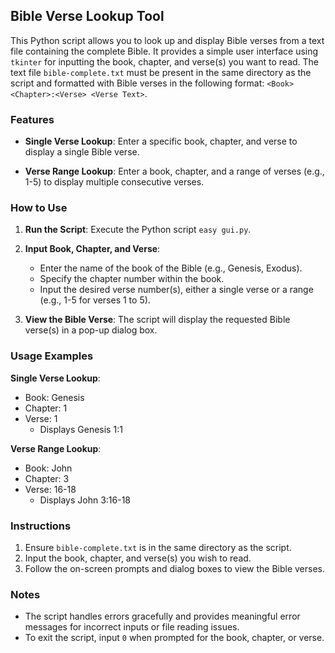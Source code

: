 ## Bible Verse Lookup Tool

This Python script allows you to look up and display Bible verses from a text file containing the complete Bible. It provides a simple user interface using `tkinter` for inputting the book, chapter, and verse(s) you want to read. The text file `bible-complete.txt` must be present in the same directory as the script and formatted with Bible verses in the following format: `<Book> <Chapter>:<Verse> <Verse Text>`.

### Features

- **Single Verse Lookup**: Enter a specific book, chapter, and verse to display a single Bible verse.
  
- **Verse Range Lookup**: Enter a book, chapter, and a range of verses (e.g., 1-5) to display multiple consecutive verses.

### How to Use

1. **Run the Script**: Execute the Python script `easy gui.py`.
  
2. **Input Book, Chapter, and Verse**:
   - Enter the name of the book of the Bible (e.g., Genesis, Exodus).
   - Specify the chapter number within the book.
   - Input the desired verse number(s), either a single verse or a range (e.g., 1-5 for verses 1 to 5).

3. **View the Bible Verse**: The script will display the requested Bible verse(s) in a pop-up dialog box.

### Usage Examples

**Single Verse Lookup**:
- Book: Genesis
- Chapter: 1
- Verse: 1
  - Displays Genesis 1:1

**Verse Range Lookup**:
- Book: John
- Chapter: 3
- Verse: 16-18
  - Displays John 3:16-18

### Instructions

1. Ensure `bible-complete.txt` is in the same directory as the script.
2. Input the book, chapter, and verse(s) you wish to read.
3. Follow the on-screen prompts and dialog boxes to view the Bible verses.

### Notes

- The script handles errors gracefully and provides meaningful error messages for incorrect inputs or file reading issues.
- To exit the script, input `0` when prompted for the book, chapter, or verse.
